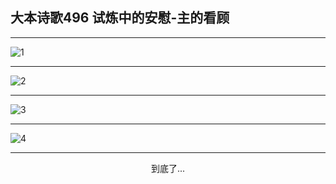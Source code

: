 
## 大本诗歌496 试炼中的安慰-主的看顾
        
<div id="aplayer0"></div>

---

<img alt="1" data-original="/data/d0495/1">

---

<img alt="2" data-original="/data/d0495/2">

---

<img alt="3" data-original="/data/d0495/3">

---

<img alt="4" data-original="/data/d0495/4">

---

<p style="text-align: center">到底了...</p>

<script src="/js/dist-view.js"></script>

<script>
MAIN.id = 'd0495';
        
const ap0 = new APlayer({
    container: document.getElementById('aplayer0'),
    volume: 1,
    loop: 'none',
    preload: 'none',
    audio: [{
        name: '大本诗歌496.mp3',
        artist: '大本诗歌',
        url: 'https://res.wx.qq.com/voice/getvoice?mediaid=MzI0NTk3MDM5M18yMjQ3NDkzODEx',
        cover: '/favicon'
    }]
});
</script>
